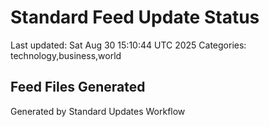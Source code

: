 # Standard Feed Update Status
Last updated: Sat Aug 30 15:10:44 UTC 2025
Categories: technology,business,world

## Feed Files Generated

Generated by Standard Updates Workflow
